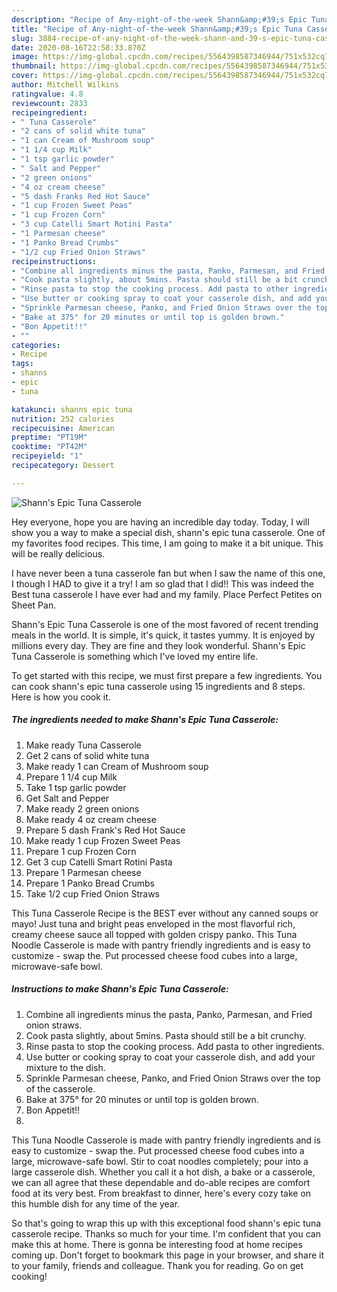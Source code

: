 ```yaml
---
description: "Recipe of Any-night-of-the-week Shann&amp;#39;s Epic Tuna Casserole"
title: "Recipe of Any-night-of-the-week Shann&amp;#39;s Epic Tuna Casserole"
slug: 3884-recipe-of-any-night-of-the-week-shann-and-39-s-epic-tuna-casserole
date: 2020-08-16T22:58:33.870Z
image: https://img-global.cpcdn.com/recipes/5564398587346944/751x532cq70/shanns-epic-tuna-casserole-recipe-main-photo.jpg
thumbnail: https://img-global.cpcdn.com/recipes/5564398587346944/751x532cq70/shanns-epic-tuna-casserole-recipe-main-photo.jpg
cover: https://img-global.cpcdn.com/recipes/5564398587346944/751x532cq70/shanns-epic-tuna-casserole-recipe-main-photo.jpg
author: Mitchell Wilkins
ratingvalue: 4.8
reviewcount: 2833
recipeingredient:
- " Tuna Casserole"
- "2 cans of solid white tuna"
- "1 can Cream of Mushroom soup"
- "1 1/4 cup Milk"
- "1 tsp garlic powder"
- " Salt and Pepper"
- "2 green onions"
- "4 oz cream cheese"
- "5 dash Franks Red Hot Sauce"
- "1 cup Frozen Sweet Peas"
- "1 cup Frozen Corn"
- "3 cup Catelli Smart Rotini Pasta"
- "1 Parmesan cheese"
- "1 Panko Bread Crumbs"
- "1/2 cup Fried Onion Straws"
recipeinstructions:
- "Combine all ingredients minus the pasta, Panko, Parmesan, and Fried onion straws."
- "Cook pasta slightly, about 5mins. Pasta should still be a bit crunchy."
- "Rinse pasta to stop the cooking process. Add pasta to other ingredients."
- "Use butter or cooking spray to coat your casserole dish, and add your mixture to the dish."
- "Sprinkle Parmesan cheese, Panko, and Fried Onion Straws over the top of the casserole."
- "Bake at 375° for 20 minutes or until top is golden brown."
- "Bon Appetit!!"
- ""
categories:
- Recipe
tags:
- shanns
- epic
- tuna

katakunci: shanns epic tuna 
nutrition: 252 calories
recipecuisine: American
preptime: "PT19M"
cooktime: "PT42M"
recipeyield: "1"
recipecategory: Dessert

---
```



![Shann&#39;s Epic Tuna Casserole](https://img-global.cpcdn.com/recipes/5564398587346944/751x532cq70/shanns-epic-tuna-casserole-recipe-main-photo.jpg)

Hey everyone, hope you are having an incredible day today. Today, I will show you a way to make a special dish, shann&#39;s epic tuna casserole. One of my favorites food recipes. This time, I am going to make it a bit unique. This will be really delicious.

I have never been a tuna casserole fan but when I saw the name of this one, I though I HAD to give it a try! I am so glad that I did!! This was indeed the Best tuna casserole I have ever had and my family. Place Perfect Petites on Sheet Pan.

Shann&#39;s Epic Tuna Casserole is one of the most favored of recent trending meals in the world. It is simple, it's quick, it tastes yummy. It is enjoyed by millions every day. They are fine and they look wonderful. Shann&#39;s Epic Tuna Casserole is something which I've loved my entire life.


To get started with this recipe, we must first prepare a few ingredients. You can cook shann&#39;s epic tuna casserole using 15 ingredients and 8 steps. Here is how you cook it.

<!--inarticleads1-->

##### The ingredients needed to make Shann&#39;s Epic Tuna Casserole:

1. Make ready  Tuna Casserole
1. Get 2 cans of solid white tuna
1. Make ready 1 can Cream of Mushroom soup
1. Prepare 1 1/4 cup Milk
1. Take 1 tsp garlic powder
1. Get  Salt and Pepper
1. Make ready 2 green onions
1. Make ready 4 oz cream cheese
1. Prepare 5 dash Frank&#39;s Red Hot Sauce
1. Make ready 1 cup Frozen Sweet Peas
1. Prepare 1 cup Frozen Corn
1. Get 3 cup Catelli Smart Rotini Pasta
1. Prepare 1 Parmesan cheese
1. Prepare 1 Panko Bread Crumbs
1. Take 1/2 cup Fried Onion Straws


This Tuna Casserole Recipe is the BEST ever without any canned soups or mayo! Just tuna and bright peas enveloped in the most flavorful rich, creamy cheese sauce all topped with golden crispy panko. This Tuna Noodle Casserole is made with pantry friendly ingredients and is easy to customize - swap the. Put processed cheese food cubes into a large, microwave-safe bowl. 

<!--inarticleads2-->

##### Instructions to make Shann&#39;s Epic Tuna Casserole:

1. Combine all ingredients minus the pasta, Panko, Parmesan, and Fried onion straws.
1. Cook pasta slightly, about 5mins. Pasta should still be a bit crunchy.
1. Rinse pasta to stop the cooking process. Add pasta to other ingredients.
1. Use butter or cooking spray to coat your casserole dish, and add your mixture to the dish.
1. Sprinkle Parmesan cheese, Panko, and Fried Onion Straws over the top of the casserole.
1. Bake at 375° for 20 minutes or until top is golden brown.
1. Bon Appetit!!
1. 


This Tuna Noodle Casserole is made with pantry friendly ingredients and is easy to customize - swap the. Put processed cheese food cubes into a large, microwave-safe bowl. Stir to coat noodles completely; pour into a large casserole dish. Whether you call it a hot dish, a bake or a casserole, we can all agree that these dependable and do-able recipes are comfort food at its very best. From breakfast to dinner, here&#39;s every cozy take on this humble dish for any time of the year. 

So that's going to wrap this up with this exceptional food shann&#39;s epic tuna casserole recipe. Thanks so much for your time. I'm confident that you can make this at home. There is gonna be interesting food at home recipes coming up. Don't forget to bookmark this page in your browser, and share it to your family, friends and colleague. Thank you for reading. Go on get cooking!
